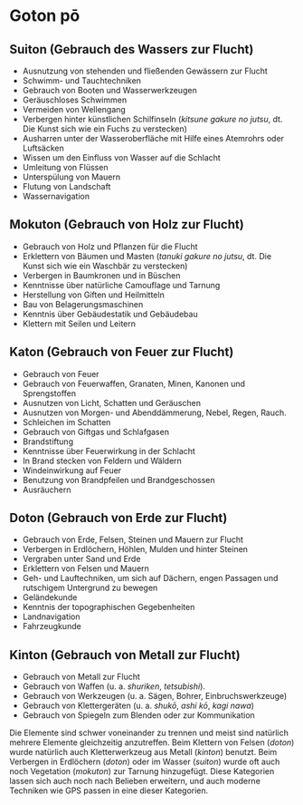 # Goton pō


## Suiton (Gebrauch des Wassers zur Flucht)

- Ausnutzung von stehenden und fließenden Gewässern zur Flucht
- Schwimm- und Tauchtechniken
- Gebrauch von Booten und Wasserwerkzeugen
- Geräuschloses Schwimmen
- Vermeiden von Wellengang
- Verbergen hinter künstlichen Schilfinseln (*kitsune gakure no jutsu*, dt. Die Kunst sich wie ein Fuchs zu verstecken)
- Ausharren unter der Wasseroberfläche mit Hilfe eines Atemrohrs oder Luftsäcken
- Wissen um den Einfluss von Wasser auf die Schlacht
- Umleitung von Flüssen
- Unterspülung von Mauern
- Flutung von Landschaft
- Wassernavigation


## Mokuton (Gebrauch von Holz zur Flucht)

- Gebrauch von Holz und Pflanzen für die Flucht
- Erklettern von Bäumen und Masten (*tanuki gakure no jutsu*, dt. Die Kunst sich wie ein Waschbär zu verstecken)
- Verbergen in Baumkronen und in Büschen
- Kenntnisse über natürliche Camouflage und Tarnung
- Herstellung von Giften und Heilmitteln
- Bau von Belagerungsmaschinen
- Kenntnis über Gebäudestatik und Gebäudebau
- Klettern mit Seilen und Leitern


## Katon (Gebrauch von Feuer zur Flucht)

- Gebrauch von Feuer
- Gebrauch von Feuerwaffen, Granaten, Minen, Kanonen und Sprengstoffen
- Ausnutzen von Licht, Schatten und Geräuschen
- Ausnutzen von Morgen- und Abenddämmerung, Nebel, Regen, Rauch.
- Schleichen im Schatten
- Gebrauch von Giftgas und Schlafgasen
- Brandstiftung
- Kenntnisse über Feuerwirkung in der Schlacht
- In Brand stecken von Feldern und Wäldern
- Windeinwirkung auf Feuer
- Benutzung von Brandpfeilen und Brandgeschossen
- Ausräuchern


## Doton (Gebrauch von Erde zur Flucht)

- Gebrauch von Erde, Felsen, Steinen und Mauern zur Flucht
- Verbergen in Erdlöchern, Höhlen, Mulden und hinter Steinen
- Vergraben unter Sand und Erde
- Erklettern von Felsen und Mauern
- Geh- und Lauftechniken, um sich auf Dächern, engen Passagen und rutschigem Untergrund zu bewegen
- Geländekunde
- Kenntnis der topographischen Gegebenheiten
- Landnavigation
- Fahrzeugkunde


## Kinton (Gebrauch von Metall zur Flucht)

- Gebrauch von Metall zur Flucht
- Gebrauch von Waffen (u. a. *shuriken*, *tetsubishi*).
- Gebrauch von Werkzeugen (u. a. Sägen, Bohrer, Einbruchswerkzeuge)
- Gebrauch von Klettergeräten (u. a. *shukō*, *ashi kō*, *kagi nawa*)
- Gebrauch von Spiegeln zum Blenden oder zur Kommunikation

Die Elemente sind schwer voneinander zu trennen und meist sind natürlich mehrere Elemente gleichzeitig anzutreffen. Beim Klettern von Felsen (*doton*) wurde natürlich auch Kletterwerkzeug aus Metall (*kinton*) benutzt. Beim Verbergen in Erdlöchern (*doton*) oder im Wasser (*suiton*) wurde oft auch noch Vegetation (*mokuton*) zur Tarnung hinzugefügt. Diese Kategorien lassen sich auch noch nach Belieben erweitern, und auch moderne Techniken wie GPS passen in eine dieser Kategorien.
